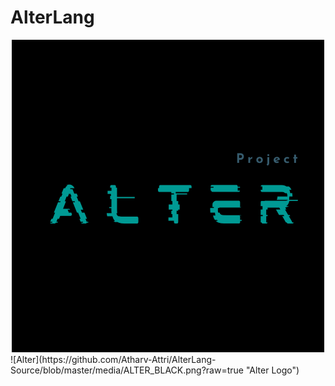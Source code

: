# AlterLang
<div style="text-align:center"><img src="https://github.com/Atharv-Attri/AlterLang-Source/blob/master/media/ALTER_BLACK.png?raw=true" /></div>
![Alter](https://github.com/Atharv-Attri/AlterLang-Source/blob/master/media/ALTER_BLACK.png?raw=true "Alter Logo")
